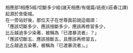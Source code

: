 相應部1相應5經/切斷多少經(諸天相應/有偈篇/祇夜)(莊春江譯)  
起源於舍衛城。  
在一旁站好後，那位天子在世尊面前說這偈頌：  
「應該切斷多少、應該捨斷多少，應該再修習多少，  
比丘越過多少染著，被稱為『已渡暴流者』？」  
「應該切斷五、應該捨斷五，且應該再修習五，  
比丘越過五染著，被稱為『已渡暴流者』。」  
  
  
